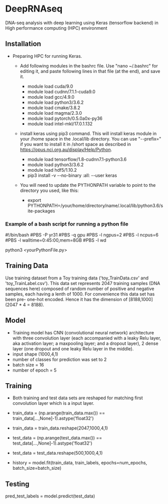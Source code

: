 # DeepRNAseq
DNA-seq analysis with deep learning using Keras (tensorflow backend) in High performance computing (HPC) environment

## Installation
- Preparing HPC for running Keras. 
  - Add following modules in the bashrc file. Use "nano ~/.bashrc" for editing it, and paste following lines in that file (at the end), and save it.
  
    - module load cuda/9.0
    - module load cudnn/7.1.1-cuda9.0
    - module load gcc/4.9.0
    - module load python3/3.6.2
    - module load cmake/3.8.2
    - module load magma/2.3.0
    - module load pytorch/0.5.0a0x-py36
    - module load intel-mkl/17.0.1.132
  - install keras using pip3 command. This will install keras module in your /home space in the .local/lib directory. You can use "--prefix=" if you want to install it in /short space as described in https://opus.nci.org.au/display/Help/Python.
      - module load tensorflow/1.8-cudnn7.1-python3.6
      - module load python3/3.6.2 
      - module load hdf5/1.10.2
      - pip3 install -v --no-binary :all: --user keras
  - You will need to update the PYTHONPATH variable to point to the directory you used, like this:
      - export PYTHONPATH=/your/home/directory/name/.local/lib/python3.6/site-packages
      
### Example of a bash script for running a python file

#!/bin/bash
#PBS -P yr31
#PBS -q gpu
#PBS -l ngpus=2
#PBS -l ncpus=6
#PBS -l walltime=0:45:00,mem=8GB
#PBS -l wd

python3 <yourPythonFile.py>

## Training Data
Use training dataset from a Toy training data ('toy_TrainData.csv' and 'toy_TrainLabel.csv'). This data set represents 2047 training samples (DNA sequences here) composed of random number of positive and negative samples, each having a lenth of 1000. For convenience this data set has been pre- one-hot encoded. Hence it has the dimension of [8188,1000] (2047 * 4 = 8188).

## Model
 - Training model has CNN (convolutional neural network) architecture with three convolution layer (each accompanied with a leaky Relu layer, aka activation layer; a maxpooling layer; and a dropout layer), 2 dense layer (one dropout and one leaky Relu layer in the middle).
 - input shape (1000,4,1)
 - number of classes for prediction was set to 2
 - batch size = 16
 - number of epoch = 5


## Training
 - Both training and test data sets are reshaped for matching first convolution layer which is a input layer. 
 
 - train_data = (np.arange(train_data.max()) == train_data[...,None]-1).astype('float32')
 - train_data =  train_data.reshape(2047,1000,4,1)
 - test_data = (np.arange(test_data.max()) == test_data[...,None]-1).astype('float32')
 - test_data =  test_data.reshape(500,1000,4,1)

 - history = model.fit(train_data, train_labels, epochs=num_epochs, batch_size=batch_size)

## Testing
pred_test_labels = model.predict(test_data)
